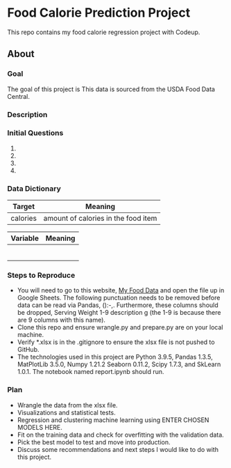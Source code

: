 # Food Calorie Prediction Project
This repo contains my food calorie regression project with Codeup.

## About

### Goal
The goal of this project is
This data is sourced from the USDA Food Data Central.

### Description


### Initial Questions
1)
2)
3)
4)

### Data Dictionary
<table>
<thead><tr>
<th>Target</th>
<th>Meaning</th>
</tr>
</thead>
<tbody>
<tr>
<td>calories</td>
<td>amount of calories in the food item</td>
</tr>
</tbody>
</table>

<table>
<thead><tr>
<th>Variable</th>
<th>Meaning</th>
</tr>
</thead>
<tbody>
<tr>
<td></td>
<td></td>
</tr>
<tr>
<td></td>
<td></td>
</tr>
<tr>
<td></td>
<td></td>
</tr>
<tr>
<td></td>
<td></td>
</tr>
<tr>
<td></td>
<td></td>
</tr>
<tr>
<td></td>
<td></td>
</tr>
</tbody>
</table>

### Steps to Reproduce
- You will need to go to this website, <a href="https://tools.myfooddata.com/nutrition-facts-database-spreadsheet.php">My Food Data</a> and open the file up in Google Sheets. The following punctuation needs to be removed before data can be read via Pandas, ():-,. Furthermore, these columns should be dropped, Serving Weight 1-9 description g (the 1-9 is because there are 9 columns with this name).
- Clone this repo and ensure wrangle.py and prepare.py are on your local machine.
- Verify *.xlsx is in the .gitignore to ensure the xlsx file is not pushed to GitHub.
- The technologies used in this project are Python 3.9.5, Pandas 1.3.5, MatPlotLib 3.5.0, Numpy 1.21.2 Seaborn 0.11.2, Scipy 1.7.3, and SkLearn 1.0.1. The notebook named report.ipynb should run.

### Plan
- Wrangle the data from the xlsx file.
- Visualizations and statistical tests.
- Regression and clustering machine learning using ENTER CHOSEN MODELS HERE.
- Fit on the training data and check for overfitting with the validation data.
- Pick the best model to test and move into production.
- Discuss some recommendations and next steps I would like to do with this project.